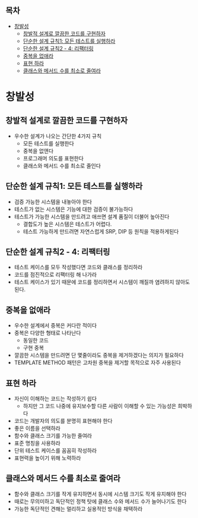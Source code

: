 ## 목차
- [창발성](#창발성)
  - [창발적 설계로 깔끔한 코드를 구현하자](#창발적-설계로-깔끔한-코드를-구현하자)
  - [단순한 설계 규칙1: 모든 테스트를 실행하라](#단순한-설계-규칙1-모든-테스트를-실행하라)
  - [단순한 설계 규칙2 - 4: 리팩터링](#단순한-설계-규칙2---4-리팩터링)
  - [중복을 없애라](#중복을-없애라)
  - [표현 하라](#표현-하라)
  - [클래스와 메서드 수를 최소로 줄여라](#클래스와-메서드-수를-최소로-줄여라)

# 창발성
## 창발적 설계로 깔끔한 코드를 구현하자
- 우수한 설계가 나오는 간단한 4가지 규칙
  - 모든 테스트를 실행한다
  - 중복을 없앤다
  - 프로그래머 의도를 표현한다
  - 클래스와 메서드 수를 최소로 줄인다

## 단순한 설계 규칙1: 모든 테스트를 실행하라
- 검증 가능한 시스템을 내놓아야 한다
- 테스트가 없는 시스템은 기능에 대한 검증이 불가능하다
- 테스트가 가능한 시스템을 만드려고 애쓰면 설계 품질이 더불어 높아진다
  - 결합도가 높은 시스템은 테스트가 어렵다.
  - 테스트 가능하게 만드려면 자연스럽게 SRP, DIP 등 원칙을 적용하게된다

## 단순한 설계 규칙2 - 4: 리팩터링
- 테스트 케이스를 모두 작성했다면 코드와 클래스를 정리하라
- 코드를 점진적으로 리팩터링 해 나가라
- 테스트 케이스가 있기 때문에 코드를 정리하면서 시스템이 깨질까 염려하지 않아도 된다.

## 중복을 없애라
- 우수한 설계에서 중복은 커다란 적이다
- 중복은 다양한 형태로 나타난다
  - 동일한 코드
  - 구현 중복
- 깔끔한 시스템을 만드려면 단 몇줄이라도 중복을 제거하겠다는 의지가 필요하다
- TEMPLATE METHOD 패턴은 고차원 중복을 제거할 목적으로 자주 사용된다

## 표현 하라
- 자신이 이해하는 코드는 작성하기 쉽다
  - 하지만 그 코드 나중에 유지보수할 다른 사람이 이해할 수 있는 가능성은 희박하다
- 코드는 개발자의 의도를 분명히 표현해야 한다
- 좋은 이름을 선택하라
- 함수와 클래스 크기를 가능한 줄여라
- 표준 명칭을 사용하라
- 단위 테스트 케이스를 꼼꼼히 작성하라
- 표현력을 높이기 위해 노력하라 

## 클래스와 메서드 수를 최소로 줄여라
- 함수와 클래스 크기를 작게 유지하면서 동시에 시스템 크기도 작게 유지해야 한다
- 때로는 무의미하고 독단적인 정책 탓에 클래스 수와 메서드 수가 늘어나기도 한다
- 가능한 독단적인 견해는 멀리하고 실용적인 방식을 채택하라